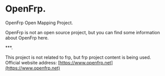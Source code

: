 # OpenFrp. 
OpenFrp Open Mapping Project. 

OpenFrp is not an open source project, but you can find some information about OpenFrp here. 

***. 

This project is not related to frp, but frp project content is being used. 
Official website address: [https://www.openfrp.net](https://www.openfrp.net)
